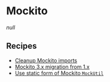 # Mockito

_null_

## Recipes

* [Cleanup Mockito imports](https://docs.openrewrite.org/reference/recipes/java/testing/mockito/cleanupmockitoimports)
* [Mockito 3.x migration from 1.x](https://docs.openrewrite.org/reference/recipes/java/testing/mockito/mockito1to3migration)
* [Use static form of Mockito `MockUtil`](https://docs.openrewrite.org/reference/recipes/java/testing/mockito/mockutilstostatic)


